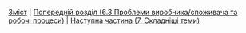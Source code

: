 [Зміст](../Contents.md) \| [Попередній розділ (6.3 Проблеми виробника/споживача та робочі процеси)](03_Producers_consumers.md) \| [Наступна частина (7. Складніші теми)](../07_Advanced_topics/00_Overview.md)